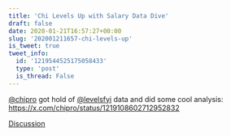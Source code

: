 ```yaml
---
title: 'Chi Levels Up with Salary Data Dive'
draft: false
date: 2020-01-21T16:57:27+00:00
slug: '202001211657-chi-levels-up'
is_tweet: true
tweet_info:
  id: '1219544525175058433'
  type: 'post'
  is_thread: False
---
```




[@chipro](https://x.com/chipro) got hold of [@levelsfyi](https://x.com/levelsfyi) data and did some cool analysis: <https://x.com/chipro/status/1219108602712952832>

[Discussion](https://x.com/sytelus/status/1219544525175058433)
